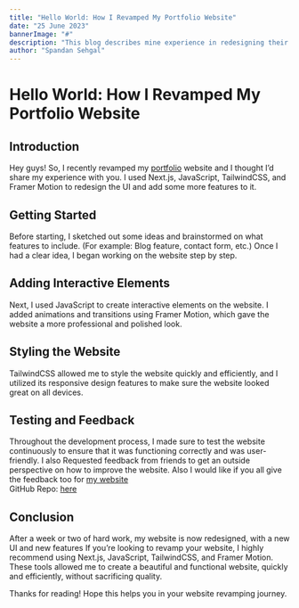 ```yaml
---
title: "Hello World: How I Revamped My Portfolio Website"
date: "25 June 2023"
bannerImage: "#"
description: "This blog describes mine experience in redesigning their portfolio website and outlines the steps they took to add interactive elements, style the website, and test for user-friendliness."
author: "Spandan Sehgal"
---
```


# Hello World: How I Revamped My Portfolio Website

## Introduction

Hey guys! So, I recently revamped my [portfolio](https://span41n.vercel.app) website and I thought I’d share my experience with you. I used Next.js, JavaScript, TailwindCSS, and Framer Motion to redesign the UI and add some more features to it.

## Getting Started

Before starting, I sketched out some ideas and brainstormed on what features to include. (For example: Blog feature, contact form, etc.) Once I had a clear idea, I began working on the website step by step. 

## Adding Interactive Elements

Next, I used JavaScript to create interactive elements on the website. I added animations and transitions using Framer Motion, which gave the website a more professional and polished look.

## Styling the Website

TailwindCSS allowed me to style the website quickly and efficiently, and I utilized its responsive design features to make sure the website looked great on all devices.

## Testing and Feedback

Throughout the development process, I made sure to test the website continuously to ensure that it was functioning correctly and was user-friendly. I also Requested feedback from friends to get an outside perspective on how to improve the website.
Also I would like if you all give the feedback too for [my website](https://span41n.vercel.app)  
GitHub Repo: [here](https://github.com/SpandyBoss/Span41n)

## Conclusion

After a week or two of hard work, my website is now redesigned, with a new UI and new features If you’re looking to revamp your website, I highly recommend using Next.js, JavaScript, TailwindCSS, and Framer Motion. These tools allowed me to create a beautiful and functional website, quickly and efficiently, without sacrificing quality.

Thanks for reading! Hope this helps you in your website revamping journey.
